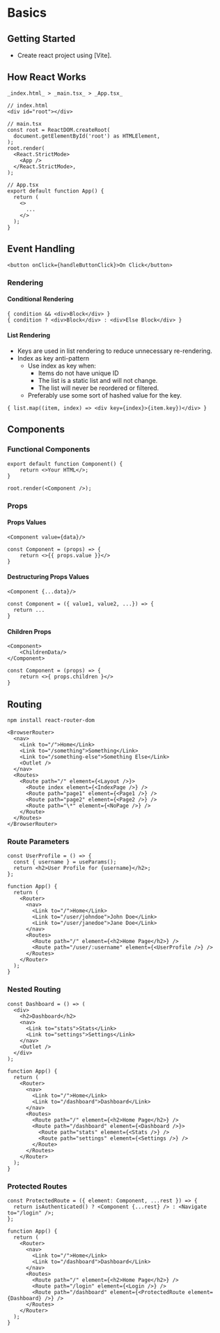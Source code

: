 # Basics

## Getting Started

- Create react project using [Vite].

## How React Works

```
_index.html_ > _main.tsx_ > _App.tsx_
```

```
// index.html
<div id="root"></div>
```

```
// main.tsx
const root = ReactDOM.createRoot(
  document.getElementById('root') as HTMLElement,
);
root.render(
  <React.StrictMode>
    <App />
  </React.StrictMode>,
);
```

```
// App.tsx
export default function App() {
  return (
    <>
      ...
    </>
  );
}
```

## Event Handling

```
<button onClick={handleButtonClick}>On Click</button>
```

### Rendering

#### Conditional Rendering

```
{ condition && <div>Block</div> }
{ condition ? <div>Block</div> : <div>Else Block</div> }
```

#### List Rendering

- Keys are used in list rendering to reduce unnecessary re-rendering.
- Index as key anti-pattern
  - Use index as key when:
    - Items do not have unique ID
    - The list is a static list and will not change.
    - The list will never be reordered or filtered.
  - Preferably use some sort of hashed value for the key.

```
{ list.map((item, index) => <div key={index}>{item.key})</div> }
```

## Components

### Functional Components

```
export default function Component() {
	return <>Your HTML</>;
}
```

```
root.render(<Component />);
```

### Props

#### Props Values

```
<Component value={data}/>

const Component = (props) => {
	return <>{{ props.value }}</>
}
```

#### Destructuring Props Values

```
<Component {...data}/>

const Component = ({ value1, value2, ...}) => {
  return ...
}
```

#### Children Props

```
<Component>
	<ChildrenData/>
</Component>

const Component = (props) => {
    return <>{ props.children }</>
}
```

## Routing

```
npm install react-router-dom
```

```
<BrowserRouter>
  <nav>
    <Link to="/">Home</Link>
    <Link to="/something">Something</Link>
    <Link to="/something-else">Something Else</Link>
    <Outlet />
  </nav>
  <Routes>
    <Route path="/" element={<Layout />}>
      <Route index element={<IndexPage />} />
      <Route path="page1" element={<Page1 />} />
      <Route path="page2" element={<Page2 />} />
      <Route path="\*" element={<NoPage />} />
    </Route>
  </Routes>
</BrowserRouter>
```

### Route Parameters

```
const UserProfile = () => {
  const { username } = useParams();
  return <h2>User Profile for {username}</h2>;
};

function App() {
  return (
    <Router>
      <nav>
        <Link to="/">Home</Link>
        <Link to="/user/johndoe">John Doe</Link>
        <Link to="/user/janedoe">Jane Doe</Link>
      </nav>
      <Routes>
        <Route path="/" element={<h2>Home Page</h2>} />
        <Route path="/user/:username" element={<UserProfile />} />
      </Routes>
    </Router>
  );
}
```

### Nested Routing

```
const Dashboard = () => (
  <div>
    <h2>Dashboard</h2>
    <nav>
      <Link to="stats">Stats</Link>
      <Link to="settings">Settings</Link>
    </nav>
    <Outlet />
  </div>
);

function App() {
  return (
    <Router>
      <nav>
        <Link to="/">Home</Link>
        <Link to="/dashboard">Dashboard</Link>
      </nav>
      <Routes>
        <Route path="/" element={<h2>Home Page</h2>} />
        <Route path="/dashboard" element={<Dashboard />}>
          <Route path="stats" element={<Stats />} />
          <Route path="settings" element={<Settings />} />
        </Route>
      </Routes>
    </Router>
  );
}
```

### Protected Routes

```
const ProtectedRoute = ({ element: Component, ...rest }) => {
  return isAuthenticated() ? <Component {...rest} /> : <Navigate to="/login" />;
};

function App() {
  return (
    <Router>
      <nav>
        <Link to="/">Home</Link>
        <Link to="/dashboard">Dashboard</Link>
      </nav>
      <Routes>
        <Route path="/" element={<h2>Home Page</h2>} />
        <Route path="/login" element={<Login />} />
        <Route path="/dashboard" element={<ProtectedRoute element={Dashboard} />} />
      </Routes>
    </Router>
  );
}
```
